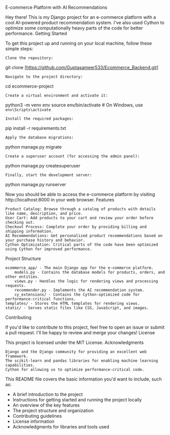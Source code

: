 E-commerce Platform with AI Recommendations

Hey there! This is my Django project for an e-commerce platform with a cool AI-powered product recommendation system. I've also used Cython to optimize some computationally heavy parts of the code for better performance.
Getting Started

To get this project up and running on your local machine, follow these simple steps:

    Clone the repository:

git clone [https://github.com/Guptasameer533/Ecommerce_Backend.git]

    Navigate to the project directory:

cd ecommerce-project

    Create a virtual environment and activate it:

python3 -m venv env
source env/bin/activate  # On Windows, use `env\Scripts\activate`

    Install the required packages:

pip install -r requirements.txt

    Apply the database migrations:

python manage.py migrate

    Create a superuser account (for accessing the admin panel):

python manage.py createsuperuser

    Finally, start the development server:

python manage.py runserver

Now you should be able to access the e-commerce platform by visiting http://localhost:8000 in your web browser.
Features

    Product Catalog: Browse through a catalog of products with details like name, description, and price.
    User Cart: Add products to your cart and review your order before checking out.
    Checkout Process: Complete your order by providing billing and shipping information.
    AI Recommendations: Get personalized product recommendations based on your purchase history and behavior.
    Cython Optimization: Critical parts of the code have been optimized using Cython for improved performance.

Project Structure

    ecommerce_app/ - The main Django app for the e-commerce platform.
        models.py - Contains the database models for products, orders, and other entities.
        views.py - Handles the logic for rendering views and processing requests.
        recommender.py - Implements the AI recommendation system.
        cy_extensions/ - Contains the Cython-optimized code for performance-critical functions.
    templates/ - Stores the HTML templates for rendering views.
    static/ - Serves static files like CSS, JavaScript, and images.

Contributing

If you'd like to contribute to this project, feel free to open an issue or submit a pull request. I'll be happy to review and merge your changes!
License

This project is licensed under the MIT License.
Acknowledgments

    Django and the Django community for providing an excellent web framework.
    The scikit-learn and pandas libraries for enabling machine learning capabilities.
    Cython for allowing us to optimize performance-critical code.


This README file covers the basic information you'd want to include, such as:

- A brief introduction to the project
- Instructions for getting started and running the project locally
- An overview of the key features
- The project structure and organization
- Contributing guidelines
- License information
- Acknowledgments for libraries and tools used

